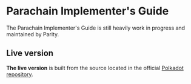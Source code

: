 # Parachain Implementer's Guide

The Parachain Implementer's Guide is still heavily work in progress and maintained by Parity.

## Live version

**The live version** is built from the source located in the official
[Polkadot repository](https://github.com/paritytech/polkadot/tree/master/roadmap/implementors-guide).

